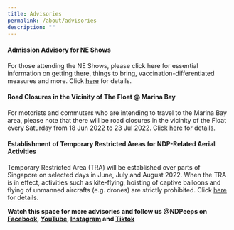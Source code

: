 ```yaml
---
title: Advisories
permalink: /about/advisories
description: ""
---
```

#### Admission Advisory for NE Shows

For those attending the NE Shows, please click here for essential information on getting there, things to bring, vaccination-differentiated measures and more. Click <a href="/files/NDP%2022%20Advisory%20NE.pdf" target="_blank">here</a> for details.

#### Road Closures in the Vicinity of The Float @ Marina Bay

For motorists and commuters who are intending to travel to the Marina Bay area, please note that there will be road closures in the vicinity of the Float every Saturday from 18 Jun 2022 to 23 Jul 2022. Click <a href="/files/Road Closure Infographic CAA Jun 22.pdf" target="_blank">here</a> for details.

#### Establishment of Temporary Restricted Areas for NDP-Related Aerial Activities
Temporary Restricted Area (TRA) will be established over parts of Singapore on selected days in June, July and August 2022. When the TRA is in effect, activities such as kite-flying, hoisting of captive balloons and flying of unmanned aircrafts (e.g. drones) are strictly prohibited. Click <a href="/files/News%20Release%20-%20Establishment%20of%20Temporary%20Restricted%20Area%20for%20NDP-related%20Aerial%20Activities.pdf" target="_blank">here</a> for details.

**Watch this space for more advisories and follow us @NDPeeps on [Facebook](https://www.facebook.com/NDPeeps), [YouTube](https://www.youtube.com/user/NDPeeps), [Instagram](https://www.instagram.com/ndpeeps/?hl=en) and [Tiktok](https://www.tiktok.com/@ndpeeps?lang=en)**